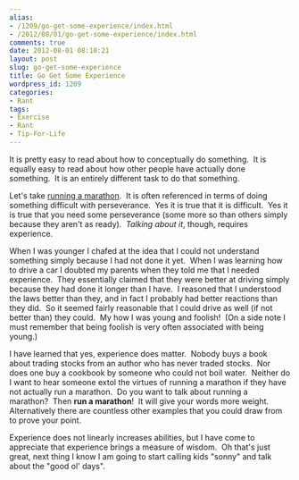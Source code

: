 ```yaml
---
alias:
- /1209/go-get-some-experience/index.html
- /2012/08/01/go-get-some-experience/index.html
comments: true
date: 2012-08-01 08:10:21
layout: post
slug: go-get-some-experience
title: Go Get Some Experience
wordpress_id: 1209
categories:
- Rant
tags:
- Exercise
- Rant
- Tip-For-Life
---
```


It is pretty easy to read about how to conceptually do something.  It is equally easy to read about how other people have actually done something.  It is an entirely different task to do that something.

Let's take [running a marathon](http://www.goingthewongway.com/596/finishing-my-first-marathon/).  It is often referenced in terms of doing something difficult with perseverance.  Yes it is true that it is difficult.  Yes it is true that you need some perseverance (some more so than others simply because they aren't as ready).  _Talking about it_, though, requires experience.

When I was younger I chafed at the idea that I could not understand something simply because I had not done it yet.  When I was learning how to drive a car I doubted my parents when they told me that I needed experience.  They essentially claimed that they were better at driving simply because they had done it longer than I have.  I reasoned that I understood the laws better than they, and in fact I probably had better reactions than they did.  So it seemed fairly reasonable that I could drive as well (if not better than) they could.  My how I was young and foolish!  (On a side note I must remember that being foolish is very often associated with being young.)

I have learned that yes, experience does matter.  Nobody buys a book about trading stocks from an author who has never traded stocks.  Nor does one buy a cookbook by someone who could not boil water.  Neither do I want to hear someone extol the virtues of running a marathon if they have not actually run a marathon.  Do you want to talk about running a marathon?  Then **run a marathon**!  It will give your words more weight.  Alternatively there are countless other examples that you could draw from to prove your point.

Experience does not linearly increases abilities, but I have come to appreciate that experience brings a measure of wisdom.  Oh that's just great, next thing I know I am going to start calling kids "sonny" and talk about the "good ol' days".
